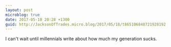 ```yaml
---
layout: post
microblog: true
date: 2017-05-18 20:28 +1300
guid: http://JacksonOfTrades.micro.blog/2017/05/18/t865106848721928192.html
---
```

I can't wait until millennials write about how much my generation sucks.

